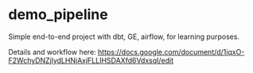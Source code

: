 # demo_pipeline
Simple end-to-end project with dbt, GE, airflow, for learning purposes.

Details and workflow here: https://docs.google.com/document/d/1iqxO-F2WchyDNZjlydLHNjAxjFLLIHSDAXfd6VdxsqI/edit
